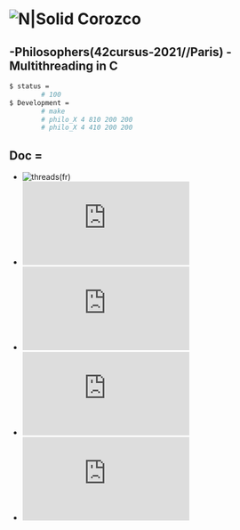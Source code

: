 # ![N|Solid](https://i.ibb.co/vsr6w99/original.png) Corozco
## -Philosophers(42cursus-2021//Paris) - Multithreading in C

```sh
$ status =
    	# 100
$ Development =
        # make
        # philo_X 4 810 200 200
        # philo_X 4 410 200 200
```

## Doc =
* ![threads(fr)](https://franckh.developpez.com/tutoriels/posix/pthreads/)
* ![threads(en)](http://www.csc.villanova.edu/~mdamian/threads/posixthreads.html)
* ![mutex(fr)](https://perso.ens-lyon.fr/michael.rao/ASR2/cours_slides_7.pdf)
* ![Sémaphores(fr)](https://perso.ens-lyon.fr/michael.rao/ASR2/cours_slides_8.pdf)
* ![Programación Concurrente (es)](https://www.ctr.unican.es/asignaturas/MC_ProCon/Doc/ProCon_II_06-sincronizacion_3en1.pdf)
